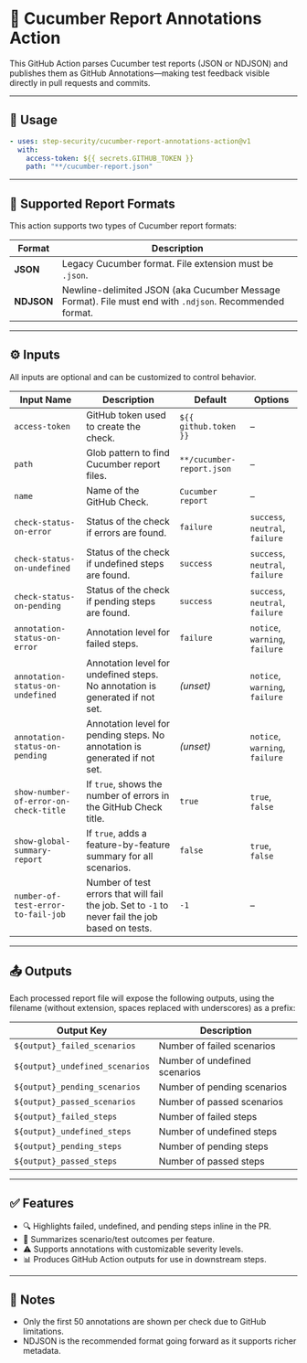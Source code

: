 # 🧪 Cucumber Report Annotations Action

This GitHub Action parses Cucumber test reports (JSON or NDJSON) and publishes them as GitHub Annotations—making test feedback visible directly in pull requests and commits.

---

## 🚀 Usage

```yaml
- uses: step-security/cucumber-report-annotations-action@v1
  with:
    access-token: ${{ secrets.GITHUB_TOKEN }}
    path: "**/cucumber-report.json"
```

---

## 📂 Supported Report Formats

This action supports two types of Cucumber report formats:

| Format     | Description                                                                 |
|------------|-----------------------------------------------------------------------------|
| **JSON**   | Legacy Cucumber format. File extension must be `.json`.                    |
| **NDJSON** | Newline-delimited JSON (aka Cucumber Message Format). File must end with `.ndjson`. Recommended format. |

---

## ⚙️ Inputs

All inputs are optional and can be customized to control behavior.

| Input Name                         | Description                                                                                     | Default                     | Options                           |
|-----------------------------------|-------------------------------------------------------------------------------------------------|-----------------------------|-----------------------------------|
| `access-token`                    | GitHub token used to create the check.                                                          | `${{ github.token }}`       | –                                 |
| `path`                            | Glob pattern to find Cucumber report files.                                                     | `**/cucumber-report.json`   | –                                 |
| `name`                            | Name of the GitHub Check.                                                                       | `Cucumber report`           | –                                 |
| `check-status-on-error`           | Status of the check if errors are found.                                                        | `failure`                   | `success`, `neutral`, `failure`   |
| `check-status-on-undefined`       | Status of the check if undefined steps are found.                                               | `success`                   | `success`, `neutral`, `failure`   |
| `check-status-on-pending`         | Status of the check if pending steps are found.                                                 | `success`                   | `success`, `neutral`, `failure`   |
| `annotation-status-on-error`      | Annotation level for failed steps.                                                              | `failure`                   | `notice`, `warning`, `failure`    |
| `annotation-status-on-undefined`  | Annotation level for undefined steps. No annotation is generated if not set.                    | *(unset)*                   | `notice`, `warning`, `failure`    |
| `annotation-status-on-pending`    | Annotation level for pending steps. No annotation is generated if not set.                      | *(unset)*                   | `notice`, `warning`, `failure`    |
| `show-number-of-error-on-check-title` | If `true`, shows the number of errors in the GitHub Check title.                             | `true`                      | `true`, `false`                   |
| `show-global-summary-report`      | If `true`, adds a feature-by-feature summary for all scenarios.                                 | `false`                     | `true`, `false`                   |
| `number-of-test-error-to-fail-job`| Number of test errors that will fail the job. Set to `-1` to never fail the job based on tests. | `-1`                        | –                                 |

---

## 📤 Outputs

Each processed report file will expose the following outputs, using the filename (without extension, spaces replaced with underscores) as a prefix:

| Output Key                             | Description                     |
|----------------------------------------|---------------------------------|
| `${output}_failed_scenarios`           | Number of failed scenarios      |
| `${output}_undefined_scenarios`        | Number of undefined scenarios   |
| `${output}_pending_scenarios`          | Number of pending scenarios     |
| `${output}_passed_scenarios`           | Number of passed scenarios      |
| `${output}_failed_steps`               | Number of failed steps          |
| `${output}_undefined_steps`            | Number of undefined steps       |
| `${output}_pending_steps`              | Number of pending steps         |
| `${output}_passed_steps`               | Number of passed steps          |

---

## ✅ Features

- 🔍 Highlights failed, undefined, and pending steps inline in the PR.
- 📄 Summarizes scenario/test outcomes per feature.
- ⚠️ Supports annotations with customizable severity levels.
- 📊 Produces GitHub Action outputs for use in downstream steps.

---

## 📎 Notes

- Only the first 50 annotations are shown per check due to GitHub limitations.
- NDJSON is the recommended format going forward as it supports richer metadata.

